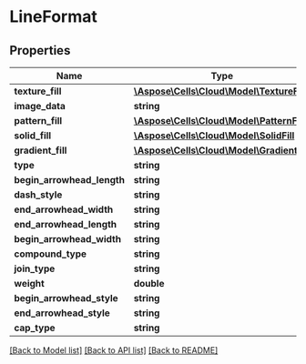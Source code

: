 # LineFormat

## Properties
Name | Type | Description | Notes
------------ | ------------- | ------------- | -------------
**texture_fill** | [**\Aspose\Cells\Cloud\Model\TextureFill**](TextureFill.md) |  | [optional] 
**image_data** | **string** |  | [optional] 
**pattern_fill** | [**\Aspose\Cells\Cloud\Model\PatternFill**](PatternFill.md) |  | [optional] 
**solid_fill** | [**\Aspose\Cells\Cloud\Model\SolidFill**](SolidFill.md) |  | [optional] 
**gradient_fill** | [**\Aspose\Cells\Cloud\Model\GradientFill**](GradientFill.md) |  | [optional] 
**type** | **string** |  | [optional] 
**begin_arrowhead_length** | **string** |  | [optional] 
**dash_style** | **string** |  | [optional] 
**end_arrowhead_width** | **string** |  | [optional] 
**end_arrowhead_length** | **string** |  | [optional] 
**begin_arrowhead_width** | **string** |  | [optional] 
**compound_type** | **string** |  | [optional] 
**join_type** | **string** |  | [optional] 
**weight** | **double** |  | [optional] 
**begin_arrowhead_style** | **string** |  | [optional] 
**end_arrowhead_style** | **string** |  | [optional] 
**cap_type** | **string** |  | [optional] 

[[Back to Model list]](../README.md#documentation-for-models) [[Back to API list]](../README.md#documentation-for-api-endpoints) [[Back to README]](../README.md)


